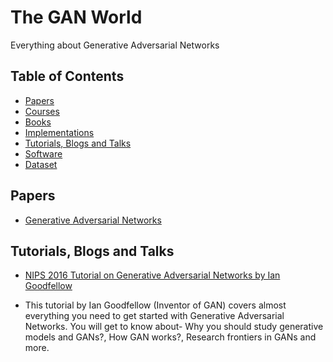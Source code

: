# The GAN World
Everything about Generative Adversarial Networks

## Table of Contents
- [Papers](#Papers)
- [Courses](#Courses)
- [Books](#Books)
- [Implementations](#Implementations)
- [Tutorials, Blogs and Talks](#Tutorials-Blogs-Talks)
- [Software](#Software)
- [Dataset](#Dataset)


## Papers
* [Generative Adversarial Networks](https://arxiv.org/abs/1406.2661)


## Tutorials, Blogs and Talks
* [NIPS 2016 Tutorial on Generative Adversarial Networks by Ian Goodfellow](https://arxiv.org/abs/1701.00160)
- This tutorial by Ian Goodfellow (Inventor of GAN) covers almost everything you need to get started with Generative Adversarial Networks. You will get to know about- Why you should study generative models and GANs?, How GAN works?, Research frontiers in GANs and more. 
